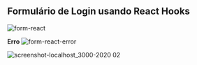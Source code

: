 ## Formulário de Login usando React Hooks

![form-react](https://user-images.githubusercontent.com/22102668/75447607-785b7b00-5948-11ea-96b5-1fce31ac17b9.png)

**Erro**
![form-react-error](https://user-images.githubusercontent.com/22102668/75447662-8e693b80-5948-11ea-9c89-2282a51abd77.png)

![screenshot-localhost_3000-2020 02](https://user-images.githubusercontent.com/22102668/75447763-c4a6bb00-5948-11ea-9140-fbc2b19e6228.png)


